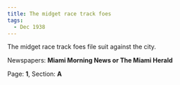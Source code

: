 ```yaml
---  
title: The midget race track foes  
tags:  
  - Dec 1938  
---  
```

  
The midget race track foes file suit against the city.  
  
Newspapers: **Miami Morning News or The Miami Herald**  
  
Page: **1**, Section: **A** 
